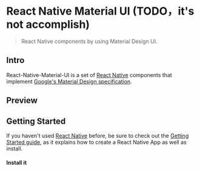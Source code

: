 # React Native Material UI (TODO，it's not accomplish)

>React Native components by using Material Design UI.

## Intro

React-Native-Material-UI is a set of [React Native](http://facebook.github.io/react-native/) components that implement [Google's Material Design specification](https://www.google.com/design/spec/material-design/introduction.html).

## Preview


## Getting Started

If you haven't used [React Native](http://facebook.github.io/react-native/) before, be sure to check out the [Getting Started guide](http://facebook.github.io/react-native/docs/getting-started.html#content), as it explains how to create a React Native App as well as install. 

#### Install it

